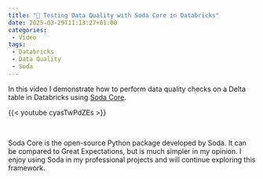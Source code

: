 ```yaml
---
title: "🎥 Testing Data Quality with Soda Core in Databricks"
date: 2025-03-29T11:13:27+01:00
categories: 
 - Video
tags: 
 - Databricks
 - Data Quality
 - Soda
---
```


In this video I demonstrate how to perform data quality checks on a Delta table in Databricks using [Soda Core](https://docs.soda.io/soda-core/overview-main.html).

{{< youtube cyasTwPdZEs >}}

<br>

Soda Core is the open-source Python package developed by Soda. It can be compared to Great Expectations, but is much simpler in my opinion. I enjoy using Soda in my professional projects and will continue exploring this framework.
